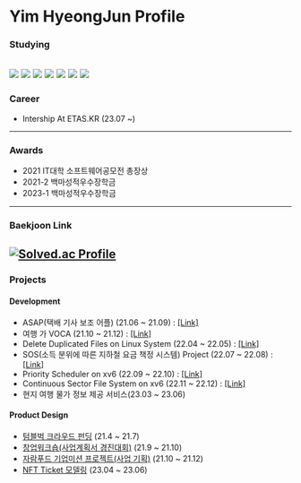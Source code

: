 # Yim HyeongJun Profile

### Studying
<img src="https://img.shields.io/badge/C-A8B9CC?style=flat-square&logo=C&logoColor=white"/> <img src="https://img.shields.io/badge/C++-00599C?style=flat-square&logo=C%2B%2B&logoColor=white"/> <img src="https://img.shields.io/badge/Android Studio-3DDC84?style=flat-square&logo=Android&logoColor=white"/> <img src="https://img.shields.io/badge/Spring Boot-6DB33F?style=flat-square&logo=Spring Boot&logoColor=white"/> <img src="https://img.shields.io/badge/MySQL-4479A1?style=flat-square&logo=mysql&logoColor=white"/> <img src="https://img.shields.io/badge/Linux-FCC624?style=flat-square&logo=linux&logoColor=white"/> <img src="https://img.shields.io/badge/Qt-41CD52?style=for-the-badge&logo=Qt&logoColor=white">
---------------------
### Career
* Intership At ETAS.KR (23.07 ~)

---------------------
### Awards
* 2021 IT대학 소프트웨어공모전 총장상
* 2021-2 백마성적우수장학금
* 2023-1 백마성적우수장학금
---------------------
### Baekjoon Link
[![Solved.ac Profile](http://mazassumnida.wtf/api/generate_badge?boj=pppqqq99)](https://solved.ac/pppqqq99)
---------------------
### Projects

#### Development
* ASAP(택배 기사 보조 어플) (21.06 ~ 21.09) : [[Link]](https://github.com/sangjun-Park1208/ASAPver1)
* 여행 가 VOCA (21.10 ~ 21.12) : [[Link]](https://github.com/jjongwon7/VocaProject)
* Delete Duplicated Files on Linux System (22.04 ~ 22.05) : [[Link]](https://github.com/yimhyeongjun/Delete_Duplicated_Files_on_Linux_System)
* SOS(소득 분위에 따른 지하철 요금 책정 시스템) Project (22.07 ~ 22.08) : [[Link]](https://github.com/mmalfoy/22--summer-project-)
* Priority Scheduler on xv6 (22.09 ~ 22.10) : [[Link]](https://github.com/yimhyeongjun/Priority_Scheduler_on_xv6)
* Continuous Sector File System on xv6 (22.11 ~ 22.12) : [[Link]](https://github.com/yimhyeongjun/Continuous_file_system_on_xv6)
* 현지 여행 물가 정보 제공 서비스(23.03 ~ 23.06) 

#### Product Design
* [텀블벅 크라우드 펀딩](https://tumblbug.com/ddobagi__light?ref=검색%2F키워드) (21.4 ~ 21.7)
* [창업워크숍(사업계획서 경진대회)](https://github.com/pppqqq99/pppqqq99/files/9264618/Wet.the.Travel.pdf) (21.9 ~ 21.10)
* [자람푸드 기업미션 프로젝트(사업 기획)](https://github.com/pppqqq99/pppqqq99/files/9264639/_.1.-1.pdf) (21.10 ~ 21.12)
* [NFT Ticket 모델링]() (23.04 ~ 23.06)



